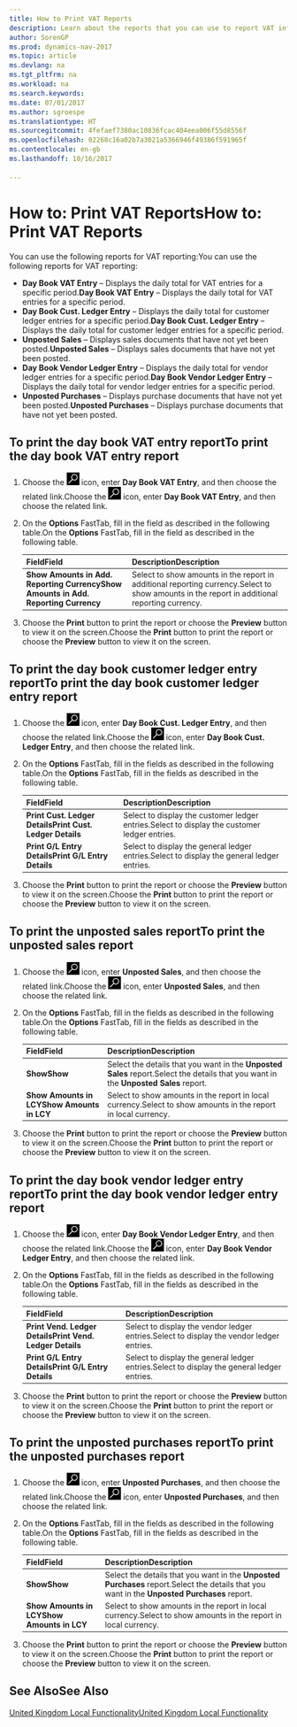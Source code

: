 ```yaml
---
title: How to Print VAT Reports
description: Learn about the reports that you can use to report VAT information.
author: SorenGP
ms.prod: dynamics-nav-2017
ms.topic: article
ms.devlang: na
ms.tgt_pltfrm: na
ms.workload: na
ms.search.keywords: 
ms.date: 07/01/2017
ms.author: sgroespe
ms.translationtype: HT
ms.sourcegitcommit: 4fefaef7380ac10836fcac404eea006f55d8556f
ms.openlocfilehash: 02268c16a02b7a3021a5366946f49386f591965f
ms.contentlocale: en-gb
ms.lasthandoff: 10/16/2017

---
```

# <a name="how-to-print-vat-reports"></a><span data-ttu-id="a184f-103">How to: Print VAT Reports</span><span class="sxs-lookup"><span data-stu-id="a184f-103">How to: Print VAT Reports</span></span>
<span data-ttu-id="a184f-104">You can use the following reports for VAT reporting:</span><span class="sxs-lookup"><span data-stu-id="a184f-104">You can use the following reports for VAT reporting:</span></span>  

-   <span data-ttu-id="a184f-105">**Day Book VAT Entry** – Displays the daily total for VAT entries for a specific period.</span><span class="sxs-lookup"><span data-stu-id="a184f-105">**Day Book VAT Entry** – Displays the daily total for VAT entries for a specific period.</span></span>  
-   <span data-ttu-id="a184f-106">**Day Book Cust. Ledger Entry** – Displays the daily total for customer ledger entries for a specific period.</span><span class="sxs-lookup"><span data-stu-id="a184f-106">**Day Book Cust. Ledger Entry** – Displays the daily total for customer ledger entries for a specific period.</span></span>  
-   <span data-ttu-id="a184f-107">**Unposted Sales** – Displays sales documents that have not yet been posted.</span><span class="sxs-lookup"><span data-stu-id="a184f-107">**Unposted Sales** – Displays sales documents that have not yet been posted.</span></span>  
-   <span data-ttu-id="a184f-108">**Day Book Vendor Ledger Entry** – Displays the daily total for vendor ledger entries for a specific period.</span><span class="sxs-lookup"><span data-stu-id="a184f-108">**Day Book Vendor Ledger Entry** – Displays the daily total for vendor ledger entries for a specific period.</span></span>  
-   <span data-ttu-id="a184f-109">**Unposted Purchases** – Displays purchase documents that have not yet been posted.</span><span class="sxs-lookup"><span data-stu-id="a184f-109">**Unposted Purchases** – Displays purchase documents that have not yet been posted.</span></span>  

## <a name="to-print-the-day-book-vat-entry-report"></a><span data-ttu-id="a184f-110">To print the day book VAT entry report</span><span class="sxs-lookup"><span data-stu-id="a184f-110">To print the day book VAT entry report</span></span>  

1.  <span data-ttu-id="a184f-111">Choose the ![Search for Page or Report](../../media/ui-search/search_small.png "Search for Page or Report icon") icon, enter **Day Book VAT Entry**, and then choose the related link.</span><span class="sxs-lookup"><span data-stu-id="a184f-111">Choose the ![Search for Page or Report](../../media/ui-search/search_small.png "Search for Page or Report icon") icon, enter **Day Book VAT Entry**, and then choose the related link.</span></span>  
2.  <span data-ttu-id="a184f-112">On the **Options** FastTab, fill in the field as described in the following table.</span><span class="sxs-lookup"><span data-stu-id="a184f-112">On the **Options** FastTab, fill in the field as described in the following table.</span></span>  

    |<span data-ttu-id="a184f-113">Field</span><span class="sxs-lookup"><span data-stu-id="a184f-113">Field</span></span>|<span data-ttu-id="a184f-114">Description</span><span class="sxs-lookup"><span data-stu-id="a184f-114">Description</span></span>|  
    |---------------------------------|---------------------------------------|  
    |<span data-ttu-id="a184f-115">**Show Amounts in Add. Reporting Currency**</span><span class="sxs-lookup"><span data-stu-id="a184f-115">**Show Amounts in Add. Reporting Currency**</span></span>|<span data-ttu-id="a184f-116">Select to show amounts in the report in additional reporting currency.</span><span class="sxs-lookup"><span data-stu-id="a184f-116">Select to show amounts in the report in additional reporting currency.</span></span>|  

3.  <span data-ttu-id="a184f-117">Choose the **Print** button to print the report or choose the **Preview** button to view it on the screen.</span><span class="sxs-lookup"><span data-stu-id="a184f-117">Choose the **Print** button to print the report or choose the **Preview** button to view it on the screen.</span></span>  

## <a name="to-print-the-day-book-customer-ledger-entry-report"></a><span data-ttu-id="a184f-118">To print the day book customer ledger entry report</span><span class="sxs-lookup"><span data-stu-id="a184f-118">To print the day book customer ledger entry report</span></span>  

1.  <span data-ttu-id="a184f-119">Choose the ![Search for Page or Report](../../media/ui-search/search_small.png "Search for Page or Report icon") icon, enter **Day Book Cust. Ledger Entry**, and then choose the related link.</span><span class="sxs-lookup"><span data-stu-id="a184f-119">Choose the ![Search for Page or Report](../../media/ui-search/search_small.png "Search for Page or Report icon") icon, enter **Day Book Cust. Ledger Entry**, and then choose the related link.</span></span>  
2.  <span data-ttu-id="a184f-120">On the **Options** FastTab, fill in the fields as described in the following table.</span><span class="sxs-lookup"><span data-stu-id="a184f-120">On the **Options** FastTab, fill in the fields as described in the following table.</span></span>  

    |<span data-ttu-id="a184f-121">Field</span><span class="sxs-lookup"><span data-stu-id="a184f-121">Field</span></span>|<span data-ttu-id="a184f-122">Description</span><span class="sxs-lookup"><span data-stu-id="a184f-122">Description</span></span>|  
    |---------------------------------|---------------------------------------|  
    |<span data-ttu-id="a184f-123">**Print Cust. Ledger Details**</span><span class="sxs-lookup"><span data-stu-id="a184f-123">**Print Cust. Ledger Details**</span></span>|<span data-ttu-id="a184f-124">Select to display the customer ledger entries.</span><span class="sxs-lookup"><span data-stu-id="a184f-124">Select to display the customer ledger entries.</span></span>|  
    |<span data-ttu-id="a184f-125">**Print G/L Entry Details**</span><span class="sxs-lookup"><span data-stu-id="a184f-125">**Print G/L Entry Details**</span></span>|<span data-ttu-id="a184f-126">Select to display the general ledger entries.</span><span class="sxs-lookup"><span data-stu-id="a184f-126">Select to display the general ledger entries.</span></span>|  

3.  <span data-ttu-id="a184f-127">Choose the **Print** button to print the report or choose the **Preview** button to view it on the screen.</span><span class="sxs-lookup"><span data-stu-id="a184f-127">Choose the **Print** button to print the report or choose the **Preview** button to view it on the screen.</span></span>  

## <a name="to-print-the-unposted-sales-report"></a><span data-ttu-id="a184f-128">To print the unposted sales report</span><span class="sxs-lookup"><span data-stu-id="a184f-128">To print the unposted sales report</span></span>  

1.  <span data-ttu-id="a184f-129">Choose the ![Search for Page or Report](../../media/ui-search/search_small.png "Search for Page or Report icon") icon, enter **Unposted Sales**, and then choose the related link.</span><span class="sxs-lookup"><span data-stu-id="a184f-129">Choose the ![Search for Page or Report](../../media/ui-search/search_small.png "Search for Page or Report icon") icon, enter **Unposted Sales**, and then choose the related link.</span></span>  
2.  <span data-ttu-id="a184f-130">On the **Options** FastTab, fill in the fields as described in the following table.</span><span class="sxs-lookup"><span data-stu-id="a184f-130">On the **Options** FastTab, fill in the fields as described in the following table.</span></span>  

    |<span data-ttu-id="a184f-131">Field</span><span class="sxs-lookup"><span data-stu-id="a184f-131">Field</span></span>|<span data-ttu-id="a184f-132">Description</span><span class="sxs-lookup"><span data-stu-id="a184f-132">Description</span></span>|  
    |---------------------------------|---------------------------------------|  
    |<span data-ttu-id="a184f-133">**Show**</span><span class="sxs-lookup"><span data-stu-id="a184f-133">**Show**</span></span>|<span data-ttu-id="a184f-134">Select the details that you want in the **Unposted Sales** report.</span><span class="sxs-lookup"><span data-stu-id="a184f-134">Select the details that you want in the **Unposted Sales** report.</span></span>|  
    |<span data-ttu-id="a184f-135">**Show Amounts in LCY**</span><span class="sxs-lookup"><span data-stu-id="a184f-135">**Show Amounts in LCY**</span></span>|<span data-ttu-id="a184f-136">Select to show amounts in the report in local currency.</span><span class="sxs-lookup"><span data-stu-id="a184f-136">Select to show amounts in the report in local currency.</span></span>|  

3.  <span data-ttu-id="a184f-137">Choose the **Print** button to print the report or choose the **Preview** button to view it on the screen.</span><span class="sxs-lookup"><span data-stu-id="a184f-137">Choose the **Print** button to print the report or choose the **Preview** button to view it on the screen.</span></span>  

## <a name="to-print-the-day-book-vendor-ledger-entry-report"></a><span data-ttu-id="a184f-138">To print the day book vendor ledger entry report</span><span class="sxs-lookup"><span data-stu-id="a184f-138">To print the day book vendor ledger entry report</span></span>  

1.  <span data-ttu-id="a184f-139">Choose the ![Search for Page or Report](../../media/ui-search/search_small.png "Search for Page or Report icon") icon, enter **Day Book Vendor Ledger Entry**, and then choose the related link.</span><span class="sxs-lookup"><span data-stu-id="a184f-139">Choose the ![Search for Page or Report](../../media/ui-search/search_small.png "Search for Page or Report icon") icon, enter **Day Book Vendor Ledger Entry**, and then choose the related link.</span></span>  
2.  <span data-ttu-id="a184f-140">On the **Options** FastTab, fill in the fields as described in the following table.</span><span class="sxs-lookup"><span data-stu-id="a184f-140">On the **Options** FastTab, fill in the fields as described in the following table.</span></span>  

    |<span data-ttu-id="a184f-141">Field</span><span class="sxs-lookup"><span data-stu-id="a184f-141">Field</span></span>|<span data-ttu-id="a184f-142">Description</span><span class="sxs-lookup"><span data-stu-id="a184f-142">Description</span></span>|  
    |---------------------------------|---------------------------------------|  
    |<span data-ttu-id="a184f-143">**Print Vend. Ledger Details**</span><span class="sxs-lookup"><span data-stu-id="a184f-143">**Print Vend. Ledger Details**</span></span>|<span data-ttu-id="a184f-144">Select to display the vendor ledger entries.</span><span class="sxs-lookup"><span data-stu-id="a184f-144">Select to display the vendor ledger entries.</span></span>|  
    |<span data-ttu-id="a184f-145">**Print G/L Entry Details**</span><span class="sxs-lookup"><span data-stu-id="a184f-145">**Print G/L Entry Details**</span></span>|<span data-ttu-id="a184f-146">Select to display the general ledger entries.</span><span class="sxs-lookup"><span data-stu-id="a184f-146">Select to display the general ledger entries.</span></span>|  

3.  <span data-ttu-id="a184f-147">Choose the **Print** button to print the report or choose the **Preview** button to view it on the screen.</span><span class="sxs-lookup"><span data-stu-id="a184f-147">Choose the **Print** button to print the report or choose the **Preview** button to view it on the screen.</span></span>  

## <a name="to-print-the-unposted-purchases-report"></a><span data-ttu-id="a184f-148">To print the unposted purchases report</span><span class="sxs-lookup"><span data-stu-id="a184f-148">To print the unposted purchases report</span></span>  

1.  <span data-ttu-id="a184f-149">Choose the ![Search for Page or Report](../../media/ui-search/search_small.png "Search for Page or Report icon") icon, enter **Unposted Purchases**, and then choose the related link.</span><span class="sxs-lookup"><span data-stu-id="a184f-149">Choose the ![Search for Page or Report](../../media/ui-search/search_small.png "Search for Page or Report icon") icon, enter **Unposted Purchases**, and then choose the related link.</span></span>  
2.  <span data-ttu-id="a184f-150">On the **Options** FastTab, fill in the fields as described in the following table.</span><span class="sxs-lookup"><span data-stu-id="a184f-150">On the **Options** FastTab, fill in the fields as described in the following table.</span></span>  

    |<span data-ttu-id="a184f-151">Field</span><span class="sxs-lookup"><span data-stu-id="a184f-151">Field</span></span>|<span data-ttu-id="a184f-152">Description</span><span class="sxs-lookup"><span data-stu-id="a184f-152">Description</span></span>|  
    |---------------------------------|---------------------------------------|  
    |<span data-ttu-id="a184f-153">**Show**</span><span class="sxs-lookup"><span data-stu-id="a184f-153">**Show**</span></span>|<span data-ttu-id="a184f-154">Select the details that you want in the **Unposted Purchases** report.</span><span class="sxs-lookup"><span data-stu-id="a184f-154">Select the details that you want in the **Unposted Purchases** report.</span></span>|  
    |<span data-ttu-id="a184f-155">**Show Amounts in LCY**</span><span class="sxs-lookup"><span data-stu-id="a184f-155">**Show Amounts in LCY**</span></span>|<span data-ttu-id="a184f-156">Select to show amounts in the report in local currency.</span><span class="sxs-lookup"><span data-stu-id="a184f-156">Select to show amounts in the report in local currency.</span></span>|  

3.  <span data-ttu-id="a184f-157">Choose the **Print** button to print the report or choose the **Preview** button to view it on the screen.</span><span class="sxs-lookup"><span data-stu-id="a184f-157">Choose the **Print** button to print the report or choose the **Preview** button to view it on the screen.</span></span>  

## <a name="see-also"></a><span data-ttu-id="a184f-158">See Also</span><span class="sxs-lookup"><span data-stu-id="a184f-158">See Also</span></span>  
[<span data-ttu-id="a184f-159">United Kingdom Local Functionality</span><span class="sxs-lookup"><span data-stu-id="a184f-159">United Kingdom Local Functionality</span></span>](united-kingdom-local-functionality.md)


